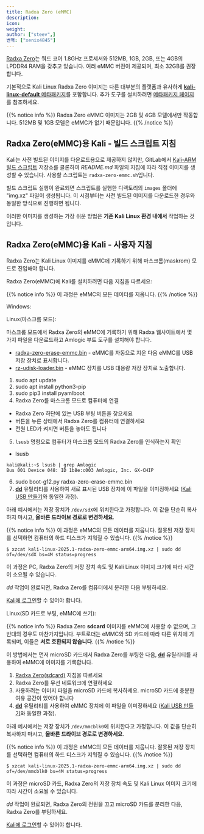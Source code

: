 ```yaml
---
title: Radxa Zero (eMMC)
description:
icon:
weight:
author: ["steev",]
번역: ["xenix4845"]
---
```


[Radxa Zero](https://wiki.radxa.com/Zero)는 쿼드 코어 1.8GHz 프로세서와 512MB, 1GB, 2GB, 또는 4GB의 LPDDR4 RAM을 갖추고 있습니다. 여러 eMMC 버전이 제공되며, 최소 32GB를 권장합니다.

기본적으로 Kali Linux Radxa Zero 이미지는 다른 대부분의 플랫폼과 유사하게 [**kali-linux-default** 메타패키지](/docs/general-use/metapackages/)를 포함합니다. 추가 도구를 설치하려면 [메타패키지 페이지](/docs/general-use/metapackages/)를 참조하세요.

{{% notice info %}}
Radxa Zero eMMC 이미지는 2GB 및 4GB 모델에서만 작동합니다. 512MB 및 1GB 모델은 eMMC가 없기 때문입니다.
{{% /notice %}}

<!-- 2022.2 didn't have an image, 2022.3 will 
## Kali on Radxa Zero - User Instructions

If you're unfamiliar with the details of [downloading and validating a Kali Linux image](/docs/introduction/download-official-kali-linux-images/), or for [using that image to create a bootable device](/docs/usb/live-usb-install-with-windows/), it's strongly recommended that you refer to the more detailed procedures described in the specific articles on those subjects.

To install a pre-built image of the standard build of Kali Linux on your Raspberry Pi Zero 2 W, follow these instructions:

1. Get a fast microSD card with at least 16GB capacity. Class 10 cards are highly recommended.
2. Download _and validate_ the `Kali Radxa Zero` image from the [downloads](/get-kali/) area. The process for validating an image is described in more detail on [Downloading Kali Linux](/docs/introduction/download-official-kali-linux-images/).
3. Use the **[dd](https://manpages.debian.org/testing/coreutils/dd.1.en.html)** utility to image this file to your microSD card (same process as [making a Kali USB](/docs/usb/live-usb-install-with-windows/).

In our example, we assume the storage device is located at `/dev/sdX`. Do _not_ simply copy these value, **change this to the correct drive path**.

{{% notice info %}}
This process will wipe out your microSD card. If you choose the wrong storage device, you may wipe out your computers hard disk.
{{% /notice %}}

```console
$ xzcat kali-linux-2025.1-radxa-zero-emmc-arm64.img.xz | sudo dd of=/dev/sdX bs=4M status=progress
```

This process can take a while, depending on your PC, your microSD card's speed, and the size of the Kali Linux image.

Once the _dd_ operation is complete, boot up the Radxa Zero with the microSD card plugged in.

You should be able to [log in to Kali](/docs/introduction/default-credentials/).

## Kali on Radxa Zero (sdcard) - Image Customization

If you want to customize the Kali Radxa Zero sdcard image, including changes to the [packages](/docs/general-use/metapackages/) being installed, changing the [desktop environment](/docs/general-use/switching-desktop-environments/), increasing or decreasing the image file size or generally being adventurous, check out the [Kali-ARM Build-Scripts](https://gitlab.com/kalilinux/build-scripts/kali-arm) repository on GitLab, and follow the _README.md_ file's instructions. The script to use is `radxa-zero-sdcard.sh`.
-->
## Radxa Zero(eMMC)용 Kali - 빌드 스크립트 지침

Kali는 사전 빌드된 이미지를 다운로드용으로 제공하지 않지만, GitLab에서 [Kali-ARM 빌드 스크립트](https://gitlab.com/kalilinux/build-scripts/kali-arm) 저장소를 클론하여 _README.md_ 파일의 지침에 따라 직접 이미지를 생성할 수 있습니다. 사용할 스크립트는 `radxa-zero-emmc.sh`입니다.

빌드 스크립트 실행이 완료되면 스크립트를 실행한 디렉토리의 `images` 폴더에 "img.xz" 파일이 생성됩니다. 이 시점부터는 사전 빌드된 이미지를 다운로드한 경우와 동일한 방식으로 진행하면 됩니다.

이러한 이미지를 생성하는 가장 쉬운 방법은 **기존 Kali Linux 환경 내에서** 작업하는 것입니다.

## Radxa Zero(eMMC)용 Kali - 사용자 지침

Radxa Zero는 Kali Linux 이미지를 eMMC에 기록하기 위해 마스크롬(maskrom) 모드로 진입해야 합니다.

Radxa Zero(eMMC)에 Kali를 설치하려면 다음 지침을 따르세요:

{{% notice info %}}
이 과정은 eMMC의 모든 데이터를 지웁니다.
{{% /notice %}}

Windows:

<!-- TODO: Do installation in Windows and document it -->

Linux(마스크롬 모드):

마스크롬 모드에서 Radxa Zero의 eMMC에 기록하기 위해 Radxa 웹사이트에서 몇 가지 파일을 다운로드하고 Amlogic 부트 도구를 설치해야 합니다.

 - [radxa-zero-erase-emmc.bin](https://dl.radxa.com/zero/images/loader/radxa-zero-erase-emmc.bin) - eMMC를 자동으로 지운 다음 eMMC를 USB 저장 장치로 표시합니다.
 - [rz-udisk-loader.bin](https://dl.radxa.com/zero/images/loader/rz-udisk-loader.bin) - eMMC 장치를 USB 대용량 저장 장치로 노출합니다.

1. sudo apt update
2. sudo apt install python3-pip
3. sudo pip3 install pyamlboot
4. Radxa Zero를 마스크롬 모드로 컴퓨터에 연결
  - Radxa Zero 하단에 있는 USB 부팅 버튼을 찾으세요
  - 버튼을 누른 상태에서 Radxa Zero를 컴퓨터에 연결하세요
  - 전원 LED가 켜지면 버튼을 놓아도 됩니다
5. `lsusb` 명령으로 컴퓨터가 마스크롬 모드의 Radxa Zero를 인식하는지 확인
  - lsusb
```console
kali@kali:~$ lsusb | grep Amlogic
Bus 001 Device 048: ID 1b8e:c003 Amlogic, Inc. GX-CHIP
```
6. sudo boot-g12.py radxa-zero-erase-emmc.bin
7. **[dd](https://manpages.debian.org/testing/coreutils/dd.1.en.html)** 유틸리티를 사용하여 새로 표시된 USB 장치에 이 파일을 이미징하세요 ([Kali USB 만들기](/docs/usb/live-usb-install-with-windows/)와 동일한 과정).

아래 예시에서는 저장 장치가 `/dev/sdX`에 위치한다고 가정합니다. 이 값을 단순히 복사하지 마시고, **올바른 드라이브 경로로 변경하세요**.

{{% notice info %}}
이 과정은 eMMC의 모든 데이터를 지웁니다. 잘못된 저장 장치를 선택하면 컴퓨터의 하드 디스크가 지워질 수 있습니다.
{{% /notice %}}

```console
$ xzcat kali-linux-2025.1-radxa-zero-emmc-arm64.img.xz | sudo dd of=/dev/sdX bs=4M status=progress
```

이 과정은 PC, Radxa Zero의 저장 장치 속도 및 Kali Linux 이미지 크기에 따라 시간이 소요될 수 있습니다.

_dd_ 작업이 완료되면, Radxa Zero를 컴퓨터에서 분리한 다음 부팅하세요.

[Kali에 로그인](/docs/introduction/default-credentials/)할 수 있어야 합니다.

Linux(SD 카드로 부팅, eMMC에 쓰기):

{{% notice info %}}
Radxa Zero **sdcard** 이미지를 eMMC에 사용할 수 없으며, 그 반대의 경우도 마찬가지입니다. 부트로더는 eMMC와 SD 카드에 따라 다른 위치에 기록되며, 이들은 **서로 호환되지 않습니다**.
{{% /notice %}}

이 방법에서는 먼저 microSD 카드에서 Radxa Zero를 부팅한 다음, **[dd](https://manpages.debian.org/testing/coreutils/dd.1.en.html)** 유틸리티를 사용하여 eMMC에 이미지를 기록합니다.

1. [Radxa Zero(sdcard)](/docs/arm/radxa-zero-sdcard/) 지침을 따르세요
2. Radxa Zero를 무선 네트워크에 연결하세요
3. 사용하려는 이미지 파일을 microSD 카드에 복사하세요. microSD 카드에 충분한 여유 공간이 있어야 합니다
4. **[dd](https://manpages.debian.org/testing/coreutils/dd.1.en.html)** 유틸리티를 사용하여 eMMC 장치에 이 파일을 이미징하세요 ([Kali USB 만들기](/docs/usb/live-usb-install-with-windows/)와 동일한 과정).

아래 예시에서는 저장 장치가 `/dev/mmcblk0`에 위치한다고 가정합니다. 이 값을 단순히 복사하지 마시고, **올바른 드라이브 경로로 변경하세요**.

{{% notice info %}}
이 과정은 eMMC의 모든 데이터를 지웁니다. 잘못된 저장 장치를 선택하면 컴퓨터의 하드 디스크가 지워질 수 있습니다.
{{% /notice %}}

```console
$ xzcat kali-linux-2025.1-radxa-zero-emmc-arm64.img.xz | sudo dd of=/dev/mmcblk0 bs=4M status=progress
```

이 과정은 microSD 카드, Radxa Zero의 저장 장치 속도 및 Kali Linux 이미지 크기에 따라 시간이 소요될 수 있습니다.

_dd_ 작업이 완료되면, Radxa Zero의 전원을 끄고 microSD 카드를 분리한 다음, Radxa Zero를 부팅하세요.

[Kali에 로그인](/docs/introduction/default-credentials/)할 수 있어야 합니다.
